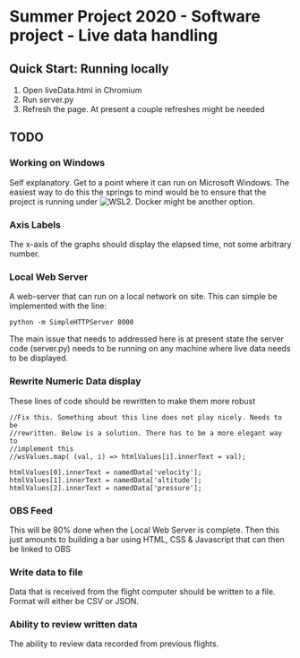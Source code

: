 # Summer Project 2020 - Software project - Live data handling

## Quick Start: Running locally
1. Open liveData.html in Chromium 
2. Run server.py 
3. Refresh the page. At present a couple refreshes might be needed


## TODO
### Working on Windows
Self explanatory. Get to a point where it can run on Microsoft Windows. The
easiest way to do this the springs to mind would be to ensure that the project
is running under ![WSL2](https://docs.microsoft.com/en-us/windows/wsl/compare-versions). 
Docker might be another option.

### Axis Labels
The x-axis of the graphs should display the elapsed time, not some arbitrary
number.

### Local Web Server 
A web-server that can run on a local network on site. This can simple be
implemented with the line: 
```
python -m SimpleHTTPServer 8000
```

The main issue that needs to addressed here is at present state the server code
(server.py) needs to be running on any machine where live data needs to be
displayed.  

### Rewrite Numeric Data display
These lines of code should be rewritten to make them more robust
```
//Fix this. Something about this line does not play nicely. Needs to be
//rewritten. Below is a solution. There has to be a more elegant way to
//implement this
//wsValues.map( (val, i) => htmlValues[i].innerText = val);

htmlValues[0].innerText = namedData['velocity'];
htmlValues[1].innerText = namedData['altitude'];
htmlValues[2].innerText = namedData['pressure'];
```

### OBS Feed
This will be 80% done when the Local Web Server is complete. Then this just
amounts to building a bar using HTML, CSS & Javascript that can then be linked
to OBS

### Write data to file
Data that is received from the flight computer should be written to a file.
Format will either be CSV or JSON.

### Ability to review written data
The ability to review data recorded from previous flights.
